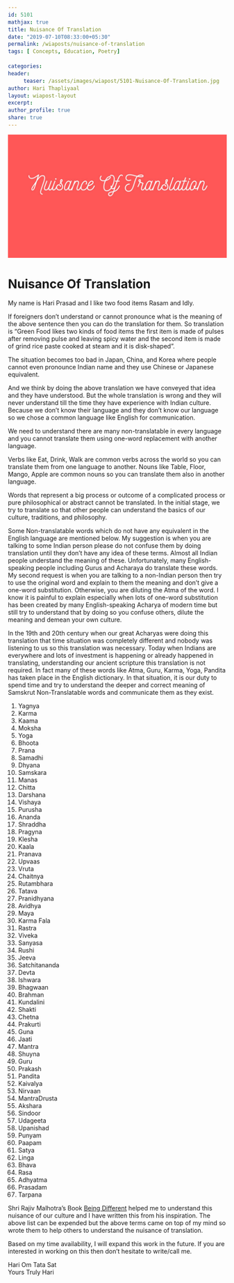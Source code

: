 ```yaml
--- 
id: 5101
mathjax: true  
title: Nuisance Of Translation
date: "2019-07-10T08:33:00+05:30"
permalink: /wiaposts/nuisance-of-translation
tags: [ Concepts, Education, Poetry]    

categories: 
header:
     teaser: /assets/images/wiapost/5101-Nuisance-Of-Translation.jpg
author: Hari Thapliyaal 
layout: wiapost-layout 
excerpt:  
author_profile: true 
share: true 
---
```


![Nuisance Of Translation](/assets/images/wiapost/5101-Nuisance-Of-Translation.jpg)     
   
# Nuisance Of Translation   
    
My name is Hari Prasad and I like two food items Rasam and Idly.    
    
If foreigners don’t understand or cannot pronounce what is the meaning of the above sentence then you can do the translation for them. So translation is “Green Food likes two kinds of food items the first item is made of pulses after removing pulse and leaving spicy water and the second item is made of grind rice paste cooked at steam and it is disk-shaped”.    
    
The situation becomes too bad in Japan, China, and Korea where people cannot even pronounce Indian name and they use Chinese or Japanese equivalent.    
    
And we think by doing the above translation we have conveyed that idea and they have understood. But the whole translation is wrong and they will never understand till the time they have experience with Indian culture. Because we don’t know their language and they don’t know our language so we chose a common language like English for communication.    
    
We need to understand there are many non-translatable in every language and you cannot translate them using one-word replacement with another language.    
    
Verbs like Eat, Drink, Walk are common verbs across the world so you can translate them from one language to another. Nouns like Table, Floor, Mango, Apple are common nouns so you can translate them also in another language.    
    
Words that represent a big process or outcome of a complicated process or pure philosophical or abstract cannot be translated. In the initial stage, we try to translate so that other people can understand the basics of our culture, traditions, and philosophy.    
    
Some Non-translatable words which do not have any equivalent in the English language are mentioned below. My suggestion is when you are talking to some Indian person please do not confuse them by doing translation until they don’t have any idea of these terms. Almost all Indian people understand the meaning of these. Unfortunately, many English-speaking people including Gurus and Acharaya do translate these words. My second request is when you are talking to a non-Indian person then try to use the original word and explain to them the meaning and don’t give a one-word substitution. Otherwise, you are diluting the Atma of the word. I know it is painful to explain especially when lots of one-word substitution has been created by many English-speaking Acharya of modern time but still try to understand that by doing so you confuse others, dilute the meaning and demean your own culture.    
    
In the 19th and 20th century when our great Acharyas were doing this translation that time situation was completely different and nobody was listening to us so this translation was necessary. Today when Indians are everywhere and lots of investment is happening or already happened in translating, understanding our ancient scripture this translation is not required. In fact many of these words like Atma, Guru, Karma, Yoga, Pandita has taken place in the English dictionary. In that situation, it is our duty to spend time and try to understand the deeper and correct meaning of Samskrut Non-Translatable words and communicate them as they exist.    
    
1. Yagnya    
2. Karma    
3. Kaama    
4. Moksha    
5. Yoga    
6. Bhoota    
7. Prana    
8. Samadhi    
9. Dhyana    
10. Samskara    
11. Manas    
12. Chitta    
13. Darshana    
14. Vishaya    
15. Purusha    
16. Ananda    
17. Shraddha    
18. Pragyna    
19. Klesha    
20. Kaala    
21. Pranava    
22. Upvaas    
23. Vruta    
24. Chaitnya    
25. Rutambhara    
26. Tatava    
27. Pranidhyana    
28. Avidhya    
29. Maya    
30. Karma Fala    
31. Rastra    
32. Viveka    
33. Sanyasa    
34. Rushi    
35. Jeeva    
36. Satchitananda    
37. Devta    
38. Ishwara    
39. Bhagwaan    
40. Brahman    
41. Kundalini    
42. Shakti    
43. Chetna    
44. Prakurti    
45. Guna    
46. Jaati    
47. Mantra    
48. Shuyna    
49. Guru    
50. Prakash    
51. Pandita    
52. Kaivalya    
53. Nirvaan    
54. MantraDrusta    
55. Akshara    
56. Sindoor    
57. Udageeta    
58. Upanishad    
59. Punyam    
60. Paapam    
61. Satya    
62. Linga    
63. Bhava    
64. Rasa    
65. Adhyatma    
66. Prasadam    
67. Tarpana    
    
Shri Rajiv Malhotra’s Book [Being Different](https://beingdifferentbook.com/) helped me to understand this nuisance of our culture and I have written this from his inspiration. The above list can be expended but the above terms came on top of my mind so wrote them to help others to understand the nuisance of translation.    
    
<div>Based on my time availability, I will expand this work in the future. If you are interested in working on this then don’t hesitate to write/call me.    
    
Hari Om Tata Sat     
Yours Truly Hari    
